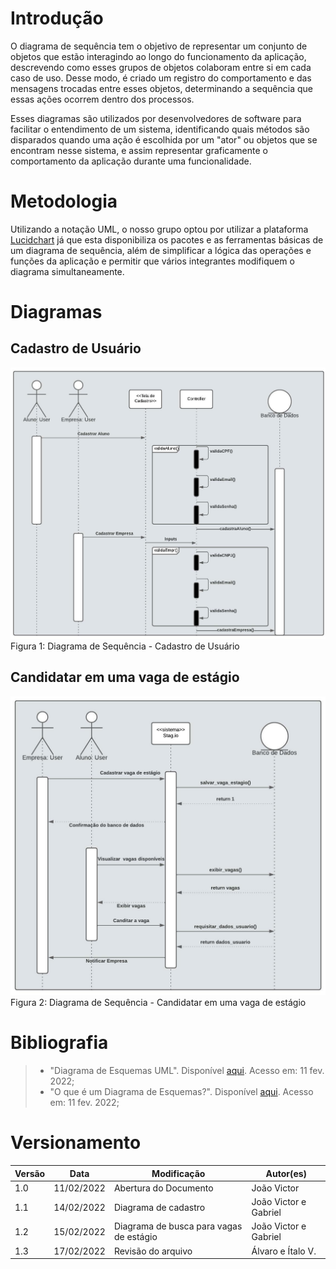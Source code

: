 # Introdução

O diagrama de sequência tem o objetivo de representar um conjunto de objetos que estão interagindo ao longo do funcionamento da aplicação, descrevendo como esses grupos de objetos colaboram entre si em cada caso de uso. Desse modo, é criado um registro do comportamento e das mensagens trocadas entre esses objetos, determinando a sequência que essas ações ocorrem dentro dos processos.

Esses diagramas são utilizados por desenvolvedores de software para facilitar o entendimento de um sistema, identificando quais métodos são disparados quando uma ação é escolhida por um "ator" ou objetos que se encontram nesse sistema, e assim representar graficamente o comportamento da aplicação durante uma funcionalidade.

# Metodologia

Utilizando a notação UML, o nosso grupo optou por utilizar a plataforma <a href="https://www.lucidchart.com/pages/" target="_blank">Lucidchart</a> já que esta disponibiliza os pacotes e as ferramentas básicas de um diagrama de sequência, além de simplificar a lógica das operações e funções da aplicação e permitir que vários integrantes modifiquem o diagrama simultaneamente.

# Diagramas
## Cadastro de Usuário

<img src="../../../assets/Modelagem/DiagramaSequencia/diagramaCadastro.jpeg"  width="600px">

<figcaption>Figura 1: Diagrama de Sequência - Cadastro de Usuário</figcaption>

## Candidatar em uma vaga de estágio

<img src="../../../assets/Modelagem/DiagramaSequencia/diagramaVagas.jpeg"  width="600px">

<figcaption>Figura 2: Diagrama de Sequência - Candidatar em uma vaga de estágio</figcaption>

# Bibliografia

> - "Diagrama de Esquemas UML". Disponível [aqui](https://support.microsoft.com/pt-br/office/criar-um-diagrama-de-sequ%C3%AAncia-uml-c61c371b-b150-4958-b128-902000133b26). Acesso em: 11 fev. 2022;
> - "O que é um Diagrama de Esquemas?". Disponível [aqui](https://www.lucidchart.com/pages/pt/o-que-e-diagrama-de-sequencia-uml). Acesso em: 11 fev. 2022;
 
# Versionamento

Versão | Data | Modificação | Autor(es) |
|--|--|--|--|
|1.0| 11/02/2022 | Abertura do Documento | João Victor |
|1.1| 14/02/2022 | Diagrama de cadastro | João Victor e Gabriel|
|1.2| 15/02/2022 | Diagrama de busca para vagas de estágio | João Victor e Gabriel|
|1.3| 17/02/2022 | Revisão do arquivo | Álvaro e Ítalo V.|